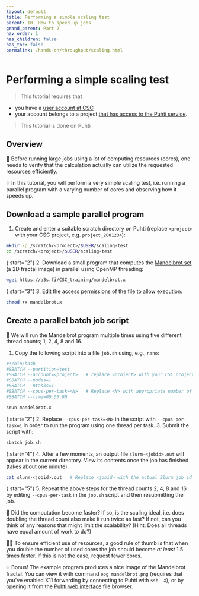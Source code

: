 ```yaml
---
layout: default
title: Performing a simple scaling test
parent: 10. How to speed up jobs
grand_parent: Part 2
nav_order: 1
has_children: false
has_toc: false
permalink: /hands-on/throughput/scaling.html
---
```


# Performing a simple scaling test

> This tutorial requires that

- you have a [user account at CSC](https://docs.csc.fi/accounts/how-to-create-new-user-account/)
- your account belongs to a project [that has access to the Puhti
  service](https://docs.csc.fi/accounts/how-to-add-service-access-for-project/).

> This tutorial is done on Puhti

## Overview

💬 Before running large jobs using a lot of computing resources (cores), one
needs to verify that the calculation actually can utilize the requested
resources efficiently.

💡 In this tutorial, you will perform a very simple scaling test, i.e. running
a parallel program with a varying number of cores and observing how it speeds
up.

## Download a sample parallel program

1. Create and enter a suitable scratch directory on Puhti (replace `<project>`
   with your CSC project, e.g. `project_2001234`):

```bash
mkdir -p /scratch/<project>/$USER/scaling-test
cd /scratch/<project>/$USER/scaling-test
```

{:start="2"}
2. Download a small program that computes the
   [Mandelbrot set](https://en.wikipedia.org/wiki/Mandelbrot_set) (a 2D fractal
   image) in parallel using OpenMP threading:
 
```bash
wget https://a3s.fi/CSC_training/mandelbrot.x
```

{:start="3"}
3. Edit the access permissions of the file to allow execution:

```bash
chmod +x mandelbrot.x
```

## Create a parallel batch job script

💬 We will run the Mandelbrot program multiple times using five different
thread counts; 1, 2, 4, 8 and 16.

1. Copy the following script into a file `job.sh` using, e.g., `nano`:

```bash
#!/bin/bash
#SBATCH --partition=test
#SBATCH --account=<project>   # replace <project> with your CSC project, e.g. project_2001234
#SBATCH --nodes=1
#SBATCH --ntasks=1
#SBATCH --cpus-per-task=<N>   # Replace <N> with appropriate number of threads
#SBATCH --time=00:05:00

srun mandelbrot.x
```

{:start="2"}
2. Replace `--cpus-per-task=<N>` in the script with `--cpus-per-task=1` in
   order to run the program using one thread per task.
3. Submit the script with:

```bash
sbatch job.sh
```

{:start="4"}
4. After a few moments, an output file `slurm-<jobid>.out` will appear in the
   current directory. View its contents once the job has finished (takes about
   one minute):

```bash
cat slurm-<jobid>.out   # Replace <jobid> with the actual Slurm job id
```

{:start="5"}
5. Repeat the above steps for the thread counts 2, 4, 8 and 16 by editing
   `--cpus-per-task` in the `job.sh` script and then resubmitting the job.

💭 Did the computation become faster? If so, is the scaling ideal, i.e. does
doubling the thread count also make it run twice as fast? If not, can you think
of any reasons that might limit the scalability? (Hint: Does all threads have
equal amount of work to do?)

☝🏻 To ensure efficient use of resources, a good rule of thumb is that when
you double the number of used cores the job should become *at least* 1.5 times
faster. If this is not the case, request fewer cores.

💡 Bonus! The example program produces a nice image of the Mandelbrot fractal.
You can view it with command `eog mandelbrot.png` (requires that you've enabled
X11 forwarding by connecting to Puhti with `ssh -X`), or by opening it from
the [Puhti web interface](https://www.puhti.csc.fi) file browser.
